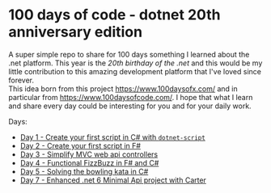# 100 days of code - dotnet 20th anniversary edition

A super simple repo to share for 100 days something I learned about the .net platform. This year is the *20th birthday of the .net* and this would be my little contribution to this amazing development platform that I've loved since forever.       
This idea born from this project https://www.100daysofx.com/ and in particular from https://www.100daysofcode.com/.
I hope that what I learn and share every day could be interesting for you and for your daily work.

Days:

- [Day 1 - Create your first script in C# with `dotnet-script`](https://github.com/GianniBortoloBossini/100daysofcode_dotnet20thanniversary/tree/main/01)
- [Day 2 - Create your first script in F#](https://github.com/GianniBortoloBossini/100daysofcode_dotnet20thanniversary/tree/main/02)
- [Day 3 - Simplify MVC web api controllers](https://github.com/GianniBortoloBossini/100daysofcode_dotnet20thanniversary/tree/main/03)
- [Day 4 - Functional FizzBuzz in F# and C#](https://github.com/GianniBortoloBossini/100daysofcode_dotnet20thanniversary/tree/main/04)
- [Day 5 - Solving the bowling kata in C#](https://github.com/GianniBortoloBossini/100daysofcode_dotnet20thanniversary/tree/main/05)
- [Day 7 - Enhanced .net 6 Minimal Api project with Carter](https://github.com/GianniBortoloBossini/100daysofcode_dotnet20thanniversary/tree/main/07)